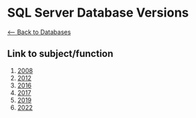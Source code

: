 # SQL Server Database Versions
[<-- Back to Databases](https://github.com/mtemporim/Databases/tree/main)

## Link to subject/function  
1. [2008]()
1. [2012]()
1. [2016]()
1. [2017]()
1. [2019]()
1. [2022]()